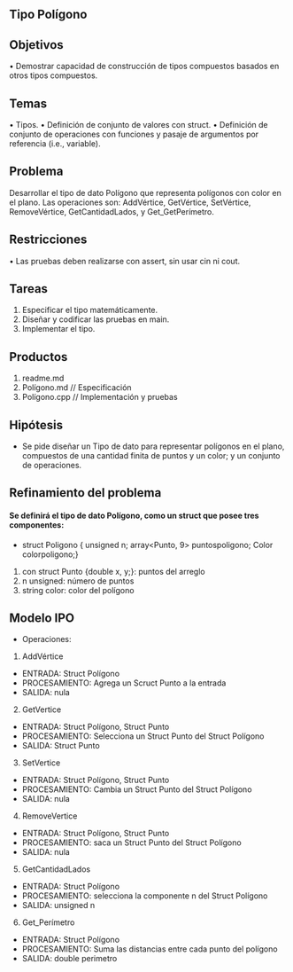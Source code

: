 ## Tipo Polígono
## Objetivos
• Demostrar capacidad de construcción de tipos compuestos basados en otros
tipos compuestos.
## Temas
• Tipos.
• Definición de conjunto de valores con struct.
• Definición de conjunto de operaciones con funciones y pasaje de argumentos
por referencia (i.e., variable).
## Problema
Desarrollar el tipo de dato Polígono que representa polígonos con color en el
plano. Las operaciones son: AddVértice, GetVértice, SetVértice, RemoveVértice,
GetCantidadLados, y Get_GetPerímetro.
## Restricciones
• Las pruebas deben realizarse con assert, sin usar cin ni cout.
## Tareas
1. Especificar el tipo matemáticamente.
2. Diseñar y codificar las pruebas en main.
3. Implementar el tipo.
## Productos
1. readme.md
2. Polígono.md // Especificación
3. Polígono.cpp // Implementación y pruebas
## Hipótesis
-  Se pide diseñar un Tipo de dato para representar polígonos en el plano, compuestos de una cantidad finita de puntos y un color; y un conjunto de operaciones.
## Refinamiento del problema
#### Se definirá el tipo de dato Polígono, como un struct que posee tres componentes: 
- struct Poligono { unsigned n; array<Punto, 9> puntospoligono; Color colorpoligono;}
1. con struct Punto {double x, y;}: puntos del arreglo
2. n unsigned: número de puntos
3. string color: color del polígono
## Modelo IPO
- Operaciones:
1. AddVértice
- ENTRADA: Struct Polígono
- PROCESAMIENTO: Agrega un Scruct Punto a la entrada
- SALIDA: nula
2. GetVertice
- ENTRADA: Struct Polígono, Struct Punto
- PROCESAMIENTO: Selecciona un Struct Punto del Struct Polígono
- SALIDA: Struct Punto
3. SetVertice
- ENTRADA: Struct Polígono, Struct Punto
- PROCESAMIENTO: Cambia un Struct Punto del Struct Polígono
- SALIDA: nula
4. RemoveVertice
- ENTRADA: Struct Polígono, Struct Punto
- PROCESAMIENTO: saca un Struct Punto del Struct Polígono
- SALIDA: nula
5. GetCantidadLados
- ENTRADA: Struct Polígono
- PROCESAMIENTO: selecciona la componente n del Struct Polígono
- SALIDA: unsigned n
6. Get_Perímetro
- ENTRADA: Struct Polígono
- PROCESAMIENTO: Suma las distancias entre cada punto del polígono
- SALIDA: double perimetro



